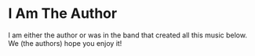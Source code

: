 # I Am The Author


I am either the author or was in the band that created all this music below. We (the authors) hope you enjoy it!
